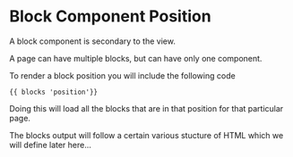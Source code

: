 # Block Component Position

A block component is secondary to the view. 

A page can have multiple blocks, but can have only one component.

To render a block position you will include the following code

`{{ blocks 'position'}}`

Doing this will load all the blocks that are in that position for that particular page. 

The blocks output will follow a certain various stucture of HTML which  we will define later here...

